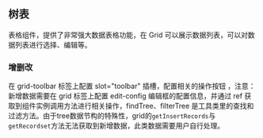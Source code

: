 <div class="demo-header">
<p class="overviewicon">
  <span class="wapi-list-form"/>
</p>

## 树表

<nova-uxlink widget-name="Grid"></nova-uxlink>

表格组件，提供了非常强大数据表格功能，在 Grid 可以展示数据列表，可以对数据列表进行选择、编辑等。
</div>

### 增删改

在 grid-toolbar 标签上配置 slot="toolbar" 插槽，配置相关的操作按钮 ，注意：新增数据需要在 grid 标签上配置 edit-config 编辑框的配置信息，并通过 ref 获取到组件实例调用方法进行相关操作，findTree、filterTree 是工具类里的查找和过滤方法。由于tree数据节构的特殊性，grid的`getInsertRecords`与`getRecordset`方法无法获取到新增数据，此类数据需要用户自行处理。

<nova-demo-view link="grid/tree-table/tree-grid-insert-delete-update"></nova-demo-view>

<br>
